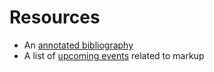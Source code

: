 # Resources

* An [annotated bibliography](/resources/bibliography.html)
* A list of [upcoming events](/resources/events.html) related to markup
